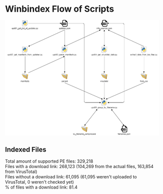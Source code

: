 # Winbindex Flow of Scripts

![winbindex-scripts-flow.png](winbindex-scripts-flow.png)

## Indexed Files

<!--FileStats-->
Total amount of supported PE files: 329,218  
Files with a download link: 268,123 (104,269 from the actual files, 163,854 from VirusTotal)  
Files without a download link: 61,095 (61,095 weren't uploaded to VirusTotal, 0 weren't checked yet)  
% of files with a download link: 81.4  
<!--/FileStats-->
